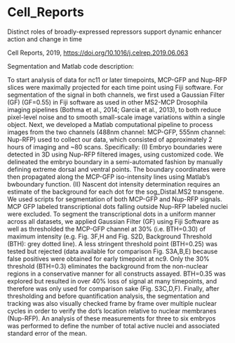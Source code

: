 # Cell_Reports
Distinct roles of broadly-expressed repressors support  dynamic enhancer action and change in time

Cell Reports, 2019, https://doi.org/10.1016/j.celrep.2019.06.063

Segmentation and Matlab code description:

To start analysis of data for nc11 or later timepoints, MCP-GFP and Nup-RFP slices were maximally projected for each time point using Fiji
software. 
For segmentation of the signal in both channels, we first used a Gaussian Filter (GF) (GF=0.55) in Fiji software as used in other MS2-MCP
Drosophila imaging pipelines (Bothma et al., 2014; Garcia et al., 2013), to both reduce pixel-level noise and to smooth small-scale image
variations within a single object. Next, we developed a Matlab computational pipeline to process images from the two channels (488nm
channel: MCP-GFP, 555nm channel: Nup-RFP) used to collect our data, which consisted of approximately 2 hours of imaging and ~80 scans. 
Specifically: (I) Embryo boundaries were detected in 3D using Nup-RFP filtered images, using customized code. We delineated the embryo
boundary in a semi-automated fashion by manually defining extreme dorsal and ventral points. The boundary coordinates were then propagated
along the MCP-GFP iso-intensity lines using Matlab’s bwboundary function. (II) Nascent dot intensity determination requires an estimate of
the background for each dot for the sog_Distal.MS2 transgene. We used scripts for segmentation of both MCP-GFP and Nup-RFP signals. MCP
GFP labeled transcriptional dots falling outside Nup-RFP labeled nuclei were excluded. To segment the transcriptional dots in a uniform
manner across all datasets, we applied Gaussian Filter (GF) using Fiji Software as well as thresholded the MCP-GFP channel at 30% (i.e.
BTH=0.30) of maximum intensity (e.g. Fig. 3F,H and Fig. S2D, Background Threshold (BTH): grey dotted line). A less stringent threshold
point (BTH=0.25) was tested but rejected (data available for comparison Fig. S3A,B,E) because false positives were obtained for early
timepoint at nc9. Only the 30% threshold (BTH=0.3) eliminates the background from the non-nuclear regions in a conservative manner for all
constructs assayed. BTH=0.35 was explored but resulted in over 40% loss of signal at many timepoints, and therefore was only used for
comparison sake (Fig. S3C,D,F).
Finally, after thresholding and before quantification analysis, the segmentation and tracking was also visually checked frame by frame
over multiple nuclear cycles in order to verify the dot’s location relative to nuclear membranes (Nup-RFP). An analysis of these
measurements for three to six embryos was performed to define the number of total active nuclei and associated standard error of the mean. 
